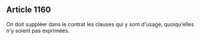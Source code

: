Article 1160
----
On doit suppléer dans le contrat les clauses qui y sont d'usage, quoiqu'elles
n'y soient pas exprimées.
